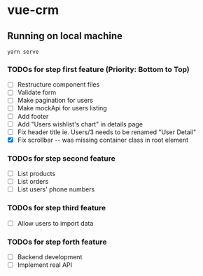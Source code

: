 # vue-crm

## Running on local machine
```
yarn serve
```

### TODOs for step first feature (Priority: Bottom to Top)

- [ ] Restructure component files
- [ ] Validate form
- [ ] Make pagination for users
- [ ] Make mockApi for users listing
- [ ] Add footer
- [ ] Add "Users wishlist's chart" in details page
- [ ] Fix header title ie. Users/3 needs to be renamed "User Detail"
- [x] Fix scrollbar -- was missing container class in root element

### TODOs for step second feature

- [ ] List products
- [ ] List orders
- [ ] List users' phone numbers 

### TODOs for step third feature

- [ ] Allow users to import data

### TODOs for step forth feature

- [ ] Backend development
- [ ] Implement real API
